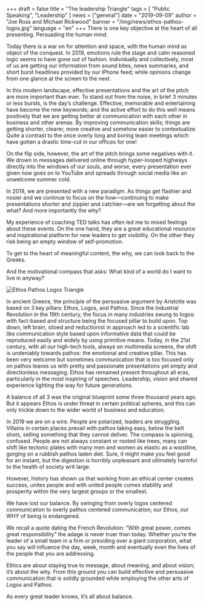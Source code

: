 +++
draft = false
title = "The leadership Triangle"
tags = [ "Public Speaking", "Leadership" ]
news = ["general"]
date = "2019-09-09"
author = "Joe Ross and Michael Rickwood"
banner = "/img/news/ethos-pathos-logos.jpg"
language = "en"
+++
There is one key objective at the heart of all presenting. Persuading the human mind. 

Today there is a war on for attention and space, with the human mind as object of the conquest. In 2019, emotions rule the stage and calm reasoned logic seems to have gone out of fashion. Individually and collectively, most of us are getting our information from sound bites, news summaries, and short burst headlines provided by our iPhone feed; while opinions change from one glance at the screen to the next.

In this modern landscape, effective presentations and the art of the pitch are more important than ever. To stand out from the noise, in brief 3 minutes or less bursts, is the day’s challenge. Effective, memorable and entertaining have become the new keywords; and the active effort to do this well means positively that we are getting better at communication with each other in business and other arenas. By improving communication skills; things are getting shorter, clearer, more creative and somehow easier to contextualize. Quite a contrast to the once overly long and boring team meetings which have gotten a drastic time-cut in our offices for one!

On the flip side, however, the art of the pitch brings some negatives with it. We drown in messages delivered online through hyper-looped highways directly into the windows of our souls, and worse, every presentation ever given now goes on to YouTube and spreads through social media like an unwelcome summer cold.  

In 2019, we are presented with a new paradigm. As things get flashier and nosier and we continue to focus on the how—continuing to make presentations shorter and zippier and catchier—are we forgetting about the what? And more importantly the why? 

My experience of coaching TED talks has often led me to mixed feelings about these events. On the one hand, they are a great educational resource and inspirational platform for new leaders to get visibility. On the other they risk being an empty window of self-promotion. 

To get to the heart of meaningful content, the why, we can look back to the Greeks.

And the motivational compass that asks: What kind of a world do I want to live in anyway? 

![Ethos Pathos Logos Triangle](/img/news/ethos-pathos-logos.jpg)

In ancient Greece, the principle of the persuasive argument by Aristotle was based on 3 key pillars: Ethos, Logos, and Pathos. Since the Industrial Revolution in the 19th century, the focus in many industries swung to logos: with fact-based and structure being the focused pillar to build upon. Top down, left brain, siloed and reductionist in approach led to a scientific lab like communication style based upon informative data that could be reproduced easily and widely by using primitive means. Today, in the 21st century, with all our high-tech tools, always on multimedia screens, the shift is undeniably towards pathos: the emotional and creative pillar. This has been very welcome but sometimes communication that is too focused only on pathos leaves us with pretty and passionate presentations yet empty and directionless messaging. Ethos has remained present throughout all eras, particularly in the most inspiring of speeches. Leadership, vision and shared experience lighting the way for future generations. 

A balance of all 3 was the original blueprint some three thousand years ago. But it appears Ethos is under threat in certain political spheres, and this can only trickle down to the wider world of business and education.

In 2019 we are on a wire. People are polarized, leaders are struggling. Villains in certain places prevail with pathos taking easy, below the belt shots, selling something that they cannot deliver. The compass is spinning, confused. People are not always constant or rooted like trees, many can shift like tectonic plates with many men and women as elastic as a waistline, gorging on a rubbish pathos laden diet. Sure, it might make you feel good for an instant, but the digestion is horribly unpleasant and ultimately harmful to the health of society writ large. 

However, history has shown us that working from an ethical center creates success, unites people and with united people comes stability and prosperity within the very largest groups or the smallest. 

We have lost our balance. By swinging from overly logos centered communication to overly pathos centered communication; our Ethos, our WHY of being is endangered. 

We recall a quote dating the French Revolution: “With great power, comes great responsibility” the adage is never truer than today. Whether you’re the leader of a small team in a firm or presiding over a giant corporation, what you say will influence the day, week, month and eventually even the lives of the people that you are addressing. 

Ethics are about staying true to message, about meaning, and about vision; it’s about the why. From this ground you can build effective and persuasive communication that is solidly grounded while employing the other arts of Logos and Pathos. 

As every great leader knows, it’s all about balance. 
